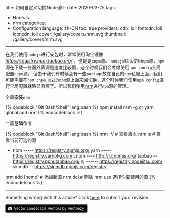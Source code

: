 title: 如何自定义切换Node源✨
date: 2020-03-25
tags:
- NodeJs
- nrm
categories:
- Configuration
language: zh-CN
toc: true
providers:
    cdn: loli
    fontcdn: loli
    iconcdn: loli
cover: /gallery/covers/nrm.svg
thumbnail: /gallery/covers/nrm.svg
---

在我们使用`nodejs`进行安包时，常常使用淘宝镜像 *https://registry.npm.taobao.org/* ，也是是`cnpm`源。
`nodejs`默认使用`npm`源，`npm`源在下载一些国外资源是速度比较慢，这个时候我们会考虑使用`npm config`全局配置`cnpm`源。
但由于我们有时候会有一些`package`放在自己的`npm`私服上面，我们可能需要在`npm cnpm 自己的npm`源上面来回切换，这个时候我们使用`npm config`进行全局配置就略显麻烦了。所以我们使用[nrm](https://github.com/Pana/nrm)进行`npm`源的管理。

<!-- more -->

全局**安装**`nrm`

{% codeblock "Git Bash/Shell" lang:bash %}
npm install nrm -g  or  yarn global add nrm
{% endcodeblock %}

一些基础命令

{% codeblock "Git Bash/Shell" lang:bash %}
nrm -V # 查看版本
nrm ls # 查看当前可选的源
  * npm -----  https://registry.npmjs.org/
  yarn ----- https://registry.yarnpkg.com
  cnpm ----  http://r.cnpmjs.org/
  taobao --  https://registry.npm.taobao.org/
  nj ------  https://registry.nodejitsu.com/
  skimdb -- https://skimdb.npmjs.com/registry

nrm add <registry> <url> [home]  # 添加新源
nrm del <registry> # 删除
nrm use <registry> 选择你要使用的源
{% endcodeblock %}

<hr>

<article class="message message-immersive is-warning">
<div class="message-body">
<i class="fas fa-question-circle mr-2"></i>Something wrong with this article? 
Click <a href="https://github.com/blacklisten/nblogs/edit/site/source/_posts/2020/Node-Nrm.md">here</a> 
to submit your revision.
</div>
</article>

<a style="background-color:black;color:white;text-decoration:none;padding:4px 6px;font-size:12px;line-height:1.2;display:inline-block;border-radius:3px" href="https://www.vecteezy.com/free-vector/vector-landscape" target="_blank" rel="noopener noreferrer" title="Vector Landscape Vectors by Vecteezy"><span style="display:inline-block;padding:2px 3px"><svg xmlns="http://www.w3.org/2000/svg" style="height:12px;width:auto;position:relative;vertical-align:middle;top:-1px;fill:white" viewBox="0 0 32 32"><path d="M20.8 18.1c0 2.7-2.2 4.8-4.8 4.8s-4.8-2.1-4.8-4.8c0-2.7 2.2-4.8 4.8-4.8 2.7.1 4.8 2.2 4.8 4.8zm11.2-7.4v14.9c0 2.3-1.9 4.3-4.3 4.3h-23.4c-2.4 0-4.3-1.9-4.3-4.3v-15c0-2.3 1.9-4.3 4.3-4.3h3.7l.8-2.3c.4-1.1 1.7-2 2.9-2h8.6c1.2 0 2.5.9 2.9 2l.8 2.4h3.7c2.4 0 4.3 1.9 4.3 4.3zm-8.6 7.5c0-4.1-3.3-7.5-7.5-7.5-4.1 0-7.5 3.4-7.5 7.5s3.3 7.5 7.5 7.5c4.2-.1 7.5-3.4 7.5-7.5z"></path></svg></span><span style="display:inline-block;padding:2px 3px">Vector Landscape Vectors by Vecteezy</span></a>